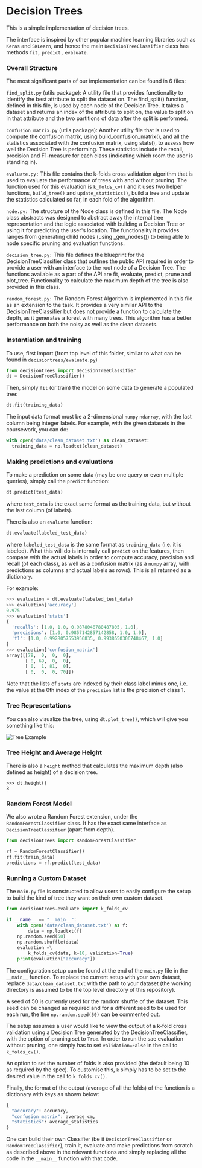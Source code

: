 # Decision Trees

This is a simple implementation of decision trees.


The interface is inspired by other popular machine learning libraries such as `Keras` and `SKLearn`, and hence the main `DecisionTreeClassifier` class has methods `fit,` `predict,` `evaluate`.

### Overall Structure 

The most significant parts of our implementation can be found in 6 files:

`find_split.py` (utils package): A utility file that provides functionality to identify the best attribute to split the dataset on. The find\_split() function, defined in this file, is used by each node of the Decision Tree. It takes a dataset and returns an index of the attribute to split on, the value to split on in that attribute and the two partitions of data after the split is performed. 

`confusion_matrix.py` (utils package): Another utility file that is used to compute the confusion matrix, using build_confusion_matrix(), and all the statistics associated with the confusion matrix, using stats(), to assess how well the Decision Tree is performing. These statistics include the recall, precision and F1-measure for each class (indicating which room the user is standing in).

`evaluate.py:` This file contains the k-folds cross validation algorithm that is used to evaluate the performance of trees with and without pruning. The function used for this evaluation is `k_folds_cv()` and it uses two helper functions, `build_tree()` and `update_statistics()`, build a tree and update the statistics calculated so far, in each fold of the algorithm.

`node.py:` The structure of the Node class is defined in this file. The Node class abstracts was designed to abstract away the internal tree representation and the logic associated with building a Decision Tree or using it for predicting the user's location. The functionality it provides ranges from generating child nodes (using _gen_nodes()) to being able to node specific pruning and evaluation functions.

`decision_tree.py:` This file defines the blueprint for the DecisionTreeClassifier class that outlines the public API required in order to provide a user with an interface to the root node of a Decision Tree. The functions available as a part of the API are fit, evaluate, predict, prune and plot\_tree. Functionality to calculate the maximum depth of the tree is also provided in this class.

`random_forest.py:` The Random Forest Algorithm is implemented in this file as an extension to the task. It provides a very similar API to the DecisionTreeClassifier but does not provide a function to calculate the depth, as it generates a forest with many trees. This algorithm has a better performance on both the noisy as well as the clean datasets. 

### Instantiation and training

To use, first import (from top level of this folder, similar to what can be found in `decisiontrees/evaluate.py`)

```python
from decisiontrees import DecisionTreeClassifier
dt = DecisionTreeClassifier()
```

Then, simply `fit` (or train) the model on some data to generate a populated tree:

```python
dt.fit(training_data)
```

The input data format must be a 2-dimensional `numpy` `ndarray`, with the last column being integer labels. For example, with the given datasets in the coursework, you can do:

```python
with open('data/clean_dataset.txt') as clean_dataset:
  training_data = np.loadtxt(clean_dataset)
```

### Making predictions and evaluations

To make a prediction on some data (may be one query or even multiple queries), simply call the `predict` function:

```python
dt.predict(test_data)
```
where `test_data` is the exact same format as the training data, but without the last column (of labels).

There is also an `evaluate` function:

```python
dt.evaluate(labeled_test_data)
```
where `labeled_test_data` is the same format as `training_data` (i.e. it is labeled). What this will do is internally call `predict` on the features, then compare with the actual labels in order to compute accuracy, precision and recall (of each class), as well as a confusion matrix (as a `numpy` array, with predictions as columns and actual labels as rows). This is all returned as a dictionary.

For example:

```python
>>> evaluation = dt.evaluate(labeled_test_data)
>>> evaluation['accuracy']
0.975
>>> evaluation['stats']
{
  'recalls': [1.0, 1.0, 0.9878048780487805, 1.0],
  'precisions': [1.0, 0.9857142857142858, 1.0, 1.0],
  'f1': [1.0, 0.9928057553956835, 0.9938650306748467, 1.0]
}
>>> evaluation['confusion_matrix']
array([[79,  0,  0,  0],
       [ 0, 69,  0,  0],
       [ 0,  1, 81,  0],
       [ 0,  0,  0, 70]])
```

Note that the lists of `stats` are indexed by their class label minus one, i.e. the value at the 0th index of the `precision` list is the precision of class 1.

### Tree Representations

You can also visualize the tree, using `dt.plot_tree()`, which will give you something like this:

![Tree Example](images/tree.png)

### Tree Height and Average Height

There is also a `height` method that calculates the maximum depth (also defined as height) of a decision tree.

```
>>> dt.height()
8
```

### Random Forest Model

We also wrote a Random Forest extension, under the ``RandomForestClassifier`` class. It has the exact same interface as `DecisionTreeClassifier` (apart from depth).

```python
from decisiontrees import RandomForestClassifier

rf = RandomForestClassifier()
rf.fit(train_data)
predictions = rf.predict(test_data)
```
### Running a Custom Dataset

The `main.py` file is constructed to allow users to easily configure the setup to build the kind of tree they want on their own custom dataset.

```python
from decisiontrees.evaluate import k_folds_cv

if __name__ == "__main__":
    with open('data/clean_dataset.txt') as f:
        data = np.loadtxt(f)
    np.random.seed(50)
    np.random.shuffle(data)
    evaluation =\
        k_folds_cv(data, k=10, validation=True)
    print(evaluation["accuracy"])
```

The configuration setup can be found at the end of the `main.py` file in the `__main__` function. To replace the current setup with your own dataset, replace `data/clean_dataset.txt` with the path to your dataset (the working directory is assumed to be the top level directory of this repository).

A seed of 50 is currently used for the random shuffle of the dataset. This seed can be changed as required and for a different seed to be used for each run, the line `np.random.seed(50)` can be commented out.

The setup assumes a user would like to view the output of a k-fold cross validation using a Decision Tree generated by the DecisionTreeClassifier, with the option of pruning set to `True`. In order to run the sae evaluation without pruning, one simply has to set `validation=False` in the call to `k_folds_cv()`. 

An option to set the number of folds is also provided (the default being 10 as required by the spec). To customise this, `k` simply has to be set to the desired value in the call to `k_folds_cv()`. 

Finally, the format of the output (average of all the folds) of the function is a dictionary with keys as shown below:

```python
{
  "accuracy": accuracy,
  "confusion_matrix": average_cm,
  "statistics": average_statistics
}
```

One can build their own Classifier (be it `DecisionTreeClassifier` or `RandomTreeClassifier`), train it, evaluate and make predictions from scratch as described above in the relevant functions and simply replacing all the code in the `__main__` function with that code.  